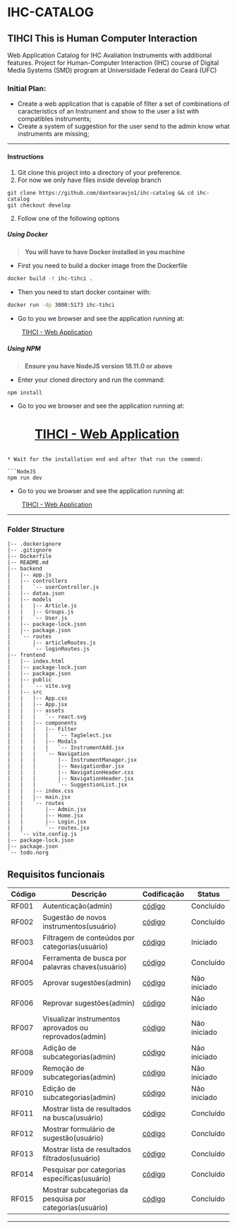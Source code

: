 # IHC-CATALOG

## TIHCI This is Human Computer Interaction
Web Application Catalog for IHC Avaliation Instruments with additional features. Project for Human-Computer Interaction (IHC) course of  Digital Media Systems (SMD)  program at Universidade Federal do Ceará (UFC)

### Initial Plan:

* Create a web application that is capable of filter a set of combinations of caracteristics of an Instrument and show to the user a list with compatibles instruments;
* Create a system of suggestion for the user send to the admin know what instruments are missing;

***


#### Instructions

1. Git clone this project into a directory of your preference.
2. For now we only have files inside develop branch

```git
git clone https://github.com/dantearaujo1/ihc-catalog && cd ihc-catalog
git checkout develop

```

2. Follow one of the following options

##### Using Docker

> **You will have to have Docker installed in you machine**
* First you need to build a docker image from the Dockerfile

```bash
docker build -t ihc-tihci .
```

* Then you need to start docker container with:

```bash
docker run -dp 3000:5173 ihc-tihci
```

* Go to you we browser and see the application running at:

 &ensp; &ensp; &ensp; [TIHCI - Web Application](http://localhost:3000)

##### Using NPM

> **Ensure you have NodeJS version 18.11.0 or above**

* Enter your cloned directory and run the command:

```NodeJS
npm install
```
* Go to you we browser and see the application running at:

 &ensp; &ensp; &ensp; [TIHCI - Web Application](http://localhost:5173)
=======
```

* Wait for the installation end and after that run the commnd:

```NodeJS
npm run dev
```

* Go to you we browser and see the application running at:

 &ensp; &ensp; &ensp; [TIHCI - Web Application](http://localhost:5173)

***

### Folder Structure

```bash.
|-- .dockerignore
|-- .gitignore
|-- Dockerfile
|-- README.md
|-- backend
|   |-- app.js
|   |-- controllers
|   |   `-- userController.js
|   |-- dataa.json
|   |-- models
|   |   |-- Article.js
|   |   |-- Groups.js
|   |   `-- User.js
|   |-- package-lock.json
|   |-- package.json
|   `-- routes
|       |-- articleRoutes.js
|       `-- loginRoutes.js
|-- frontend
|   |-- index.html
|   |-- package-lock.json
|   |-- package.json
|   |-- public
|   |   `-- vite.svg
|   |-- src
|   |   |-- App.css
|   |   |-- App.jsx
|   |   |-- assets
|   |   |   `-- react.svg
|   |   |-- components
|   |   |   |-- Filter
|   |   |   |   `-- TagSelect.jsx
|   |   |   |-- Modals
|   |   |   |   `-- InstrumentAdd.jsx
|   |   |   `-- Navigation
|   |   |       |-- InstrumentManager.jsx
|   |   |       |-- NavigationBar.jsx
|   |   |       |-- NavigationHeader.css
|   |   |       |-- NavigationHeader.jsx
|   |   |       `-- SuggestionList.jsx
|   |   |-- index.css
|   |   |-- main.jsx
|   |   `-- routes
|   |       |-- Admin.jsx
|   |       |-- Home.jsx
|   |       |-- Login.jsx
|   |       `-- routes.jsx
|   `-- vite.config.js
|-- package-lock.json
|-- package.json
`-- todo.norg

```

## Requisitos funcionais

|  Código                           |  Descrição                    |  Codificação  | Status | 
|  ----------------------------   |  --------------------------|  ---------  | --------- |
|  RF001     |  Autenticação(admin)              |  [código]()     | Concluído
|  RF002     |  Sugestão de novos instrumentos(usuário)              |  [código]()     | Concluído
|  RF003     |  Filtragem de conteúdos por categorias(usuário)              |  [código]()     | Iniciado
|  RF004     |  Ferramenta de busca por palavras chaves(usuário)              |  [código]()     | Concluído
|  RF005     |  Aprovar sugestões(admin)              |  [código]()     | Não iniciado
|  RF006     |  Reprovar sugestões(admin)              |  [código]()     | Não iniciado
|  RF007     |  Visualizar instrumentos aprovados ou reprovados(admin)              |  [código]()     | Não iniciado
|  RF008     |  Adição de subcategorias(admin)              |  [código]()     | Não iniciado
|  RF009     |  Remoção de subcategorias(admin)              |  [código]()     | Não iniciado
|  RF010     |  Edição de subcategorias(admin)              |  [código]()     | Não iniciado
|  RF011     |  Mostrar lista de resultados na busca(usuário)              |  [código]()     | Concluído
|  RF012     |  Mostrar formulário de sugestão(usuário)              |  [código]()     | Concluído
|  RF013     |  Mostrar lista de resultados filtrados(usuário)              |  [código]()     | Concluído
|  RF014     |  Pesquisar por categorias específicas(usuário)              |  [código]()     | Concluído
|  RF015     |  Mostrar subcategorias da pesquisa por categorias(usuário)              |  [código]()     | Concluído


***
